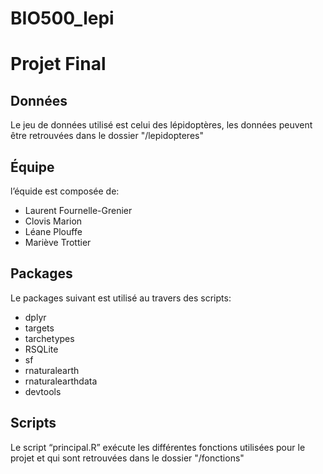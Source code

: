 # BIO500_lepi

# Projet Final

## Données
Le jeu de données utilisé est celui des lépidoptères, les données peuvent être retrouvées dans le dossier "/lepidopteres"

## Équipe

l’équide est composée de:

- Laurent Fournelle-Grenier
- Clovis Marion
- Léane Plouffe
- Mariève Trottier

## Packages

Le packages suivant est utilisé au travers des scripts: 
- dplyr
- targets
- tarchetypes
- RSQLite
- sf
- rnaturalearth
- rnaturalearthdata
- devtools

## Scripts

Le script “principal.R” exécute les différentes fonctions utilisées pour le projet et qui sont retrouvées dans le dossier "/fonctions"
